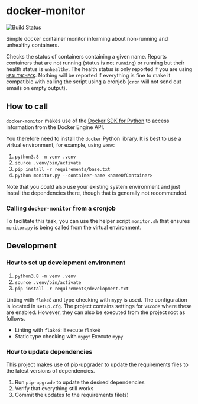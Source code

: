 # docker-monitor

[![Build Status](https://travis-ci.com/mschoettle/docker-monitor.svg?branch=main)](https://travis-ci.com/mschoettle/docker-monitor)

Simple docker container monitor informing about non-running and unhealthy containers.

Checks the status of containers containing a given name. Reports containers that are not running (status is not `running`) or running but their health status is `unhealthy`. The health status is only reported if you are using [`HEALTHCHECK`](https://docs.docker.com/engine/reference/builder/#healthcheck).
Nothing will be reported if everything is fine to make it compatible with calling the script using a cronjob (`cron` will not send out emails on empty output).

## How to call
`docker-monitor` makes use of the [Docker SDK for Python](https://github.com/docker/docker-py) to access information from the Docker Engine API.

You therefore need to install the `docker` Python library. It is best to use a virtual environment, for example, using `venv`:

1. `python3.8 -m venv .venv`
2. `source .venv/bin/activate`
3. `pip install -r requirements/base.txt`
4. `python monitor.py --container-name <nameOfContainer>`

Note that you could also use your existing system environment and just install the dependencies there, though that is generally not recommended.

### Calling `docker-monitor` from a cronjob

To facilitate this task, you can use the helper script `monitor.sh` that ensures `monitor.py` is being called from the virtual environment.

## Development

### How to set up development environment

1. `python3.8 -m venv .venv`
2. `source .venv/bin/activate`
3. `pip install -r requirements/development.txt`

Linting with `flake8` and type checking with `mypy` is used. The configuration is located in `setup.cfg`. The project contains settings for `vscode` where these are enabled. However, they can also be executed from the project root as follows.

* Linting with `flake8`: Execute `flake8`
* Static type checking with `mypy`: Execute `mypy`

### How to update dependencies

This project makes use of [pip-upgrader](https://github.com/simion/pip-upgrader) to update the requirements files to the latest versions of dependencies.

1. Run `pip-upgrade` to update the desired dependencies
1. Verify that everything still works
1. Commit the updates to the requirements file(s)

